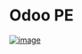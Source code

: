 # Odoo PE

[![image](https://github.com/itpp-labs/VooDoo/assets/186131/3af79323-8d95-4313-9199-9cfa4b9f0f36)](https://pull.git.ci/process/itpp-labs/VooDoo)

